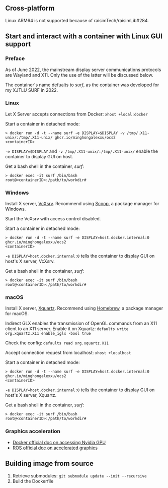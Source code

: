 ## Cross-platform

Linux ARM64 is not supported because of raisimTech/raisimLib#284.


## Start and interact with a container with Linux GUI support

### Preface

As of June 2022, the mainstream display server communications protocols are Wayland and X11. Only the use of the latter will be discussed below.

The container's name defualts to *surf*, as the container was developed for my XJTLU SURF in 2022.

### Linux

Let X Server accepts connections from Docker: `xhost +local:docker`

Start a container in detached mode:
```shell
> docker run -d -t --name surf -e DISPLAY=$DISPLAY -v /tmp/.X11-unix/:/tmp/.X11-unix/ ghcr.io/minghongalexxu/ocs2
<containerID>
```
`-e DISPLAY=$DISPLAY` and `-v /tmp/.X11-unix/:/tmp/.X11-unix/` enable the container to display GUI on host.

Get a bash shell in the container, *surf*:
```shell
> docker exec -it surf /bin/bash
root@<containerID>:/path/to/workdir#
```

### Windows

Install X server, [VcXsrv](https://sourceforge.net/projects/vcxsrv/). Recommend using [Scoop](https://scoop.sh), a package manager for Windows.

Start the VcXsrv with access control disabled.

Start a container in detached mode:
```shell
> docker run -d -t --name surf -e DISPLAY=host.docker.internal:0 ghcr.io/minghongalexxu/ocs2
<containerID>
```
`-e DISPLAY=host.docker.internal:0` tells the container to display GUI on host's X server, VcXsrv.

Get a bash shell in the container, *surf*:
```shell
> docker exec -it surf /bin/bash
root@<containerID>:/path/to/workdir#
```

### macOS

Install X server, [Xquartz](https://www.xquartz.org). Recommend using [Homebrew](https://brew.sh), a package manager for macOS.

Indirect GLX enables the transmission of OpenGL commands from an X11 client to an X11 server. Enable it on Xquartz: `defaults write org.xquartz.X11 enable_iglx -bool true`

Check the config: `defaults read org.xquartz.X11`

Accept connection request from localhost: `xhost +localhost`

Start a container in detached mode:
```shell
> docker run -d -t --name surf -e DISPLAY=host.docker.internal:0 ghcr.io/minghongalexxu/ocs2
<containerID>
```
`-e DISPLAY=host.docker.internal:0` tells the container to display GUI on host's X server, Xquartz.

Get a bash shell in the container, *surf*:
```shell
> docker exec -it surf /bin/bash
root@<containerID>:/path/to/workdir#
```

### Graphics acceleration

- [Docker official doc on accessing Nvidia GPU](https://docs.docker.com/engine/reference/commandline/run/#access-an-nvidia-gpu)
- [ROS official doc on accelerated graphics](https://wiki.ros.org/docker/Tutorials/Hardware%20Acceleration)


## Building image from source

1. Retrieve submodules: `git submodule update --init --recursive`
2. Build the Dockerfile
